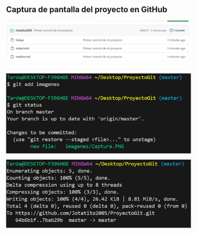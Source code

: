 ## Captura de pantalla del proyecto en GitHub 
![algo](./imagenes/Captura.PNG "")

![algo](./imagenes/Captura2.PNG "")

![algo](./imagenes/push.png "")
